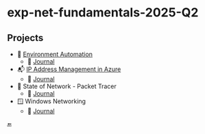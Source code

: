 # exp-net-fundamentals-2025-Q2

## Projects

* :rocket: [Environment Automation](projects/env_automation/README.md)
  * :book: [Journal](projects/env_automation/Journal.md)
* :mailbox_with_mail: [IP Address Management in Azure](projects/ip_address_management/README.md)
  * :book: [Journal](projects/ip_address_management/Journal.md)
* :mag_right: State of Network - Packet Tracer
  * :book: [Journal](/projects/ip_address_management/Journal.md)
* :window: Windows Networking
  * :book: [Journal](/projects/windows_networking/Journal.md)

:end: